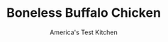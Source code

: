 ---
layout: ../../layouts/MarkdownPostLayout.astro
title: Boneless Buffalo Chicken
author: America's Test Kitchen
pubDate: 2023-03-15
description: "To capture the crunch and fire of this habit-forming bar snack, we wrestle with tough chicken, soggy crusts, and scorching burn."
image_url: https://res.cloudinary.com/hksqkdlah/image/upload/ar_1:1,c_fill,dpr_2.0,f_auto,fl_lossy.progressive.strip_profile,g_faces:auto,q_auto:low,w_344/7296_sfs-bonelesswings-277106
tags: ["Appetizers","Chicken","Superbowl"]
calories: 4117
protein: 34
carbohydrates: 38
fats: 
fiber: 
ingredients: ["4 (6- to 8-ounce), boneless, skinless chicken breasts, cut into 1 1/2-inch chunks","1/2 cup, buttermilk","1 teaspoon, salt","3/4 cup, hot sauce (see note)","1/4 cup, water","1/4 teaspoon, sugar","1 tablespoon, unsalted butter","1 1/2 cups, cornstarch","4 large, egg whites","1/2 cup, all-purpose flour","1/2 teaspoon, baking soda","4 cups, vegetable oil for frying"]
serves: 6
time: "55 minutes, plus 30 minutes marinating"
instructions: ["MARINATE Combine chicken, buttermilk, and salt in large zipper-lock bag and refrigerate 30 minutes or up to 2 hours. Combine hot sauce, water, sugar, butter, and 2 teaspoons cornstarch in saucepan. Whisk over medium heat until thickened, about 5 minutes.","COAT Whisk egg whites in shallow dish until foamy. Stir flour, baking soda, remaining cornstarch, and 6 tablespoons hot sauce mixture in second shallow dish until mixture resembles coarse meal. Remove chicken from marinade and pat dry with paper towels. Toss half of chicken with egg whites until well coated, then dredge chicken in cornstarch mixture, pressing to adhere. Transfer coated chicken to plate and repeat with remaining chicken.","FRY Heat oil in Dutch oven over medium-high heat until oil registers 350 degrees. Fry half of chicken until golden brown, about 4 minutes, turning each piece halfway through cooking. Transfer chicken to paper towel-lined plate. Return oil to 350 degrees and repeat with remaining chicken.","TOSS Warm remaining hot sauce mixture over medium-low heat until simmering. Combine chicken and hot sauce mixture in large bowl and toss to coat. Serve.","MAKE AHEAD This dish freezes beautifully. In step 3, fry each batch of chicken until light golden brown, about 2 minutes. Drain and cool chicken on paper towel-lined plate, then transfer to freezer. Once chicken is completely frozen (this should take about 2 hours), transfer it to zipper-lock bag and freeze for up to 1 month. (Freeze the sauce separately in an airtight container for up to 1 month.) When ready to serve, heat 4 cups oil to 350 degrees and fry the chicken in 2 batches until deep golden brown, about 2 minutes, turning each piece halfway through cooking. Reheat sauce in microwave or in saucepan over medium-low heat until warm. Toss chicken with sauce as directed. Serve."]
nutrition: ["561 mg Potassium","322 mg Phosphorus","37 mg Calcium","1 mg Iron","46 mg Magnesium","988 mg Sodium","1 mg Zinc","42 g Fat","13 mg Niacin (B3)","28 g Monounsaturated","7 g Polyunsaturated","21 mg Vitamin C","102 mg Cholesterol","4 g Saturated","16 µg Folic acid","18 µg Folate (food)","1 g Sugars","1 µg Vitamin K","175 g Water","38 g Carbs","45 µg Folate equivalent (total)","34 g Protein","8 mg Vitamin E","1 mg Vitamin B6","30 µg Vitamin A","686 kcal Energy","4117 calories"]
notes: "In step 3, the fried chicken pieces can be held in a 200-degree oven for 30 minutes before being tossed with the sauce. A relatively mild cayenne pepper-based hot sauce, like Frank’s, is essential; avoid hotter sauces like Tabasco. If desired, serve with our Creamy Blue Cheese Dressing."
---